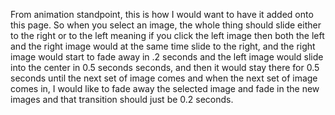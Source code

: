 From animation standpoint, this is how I would want to have it added onto this page. So when you select an image, the whole thing should slide either to the right or to the left meaning if you click the left image then both the left and the right image would at the same time slide to the right, and the right image would start to fade away in .2 seconds and the left image would slide into the center in 0.5 seconds seconds, and then it would stay there for 0.5 seconds until the next set of image comes and when the next set of image comes in, I would like to fade away the selected image and fade in the new images and that transition should just be 0.2 seconds.
